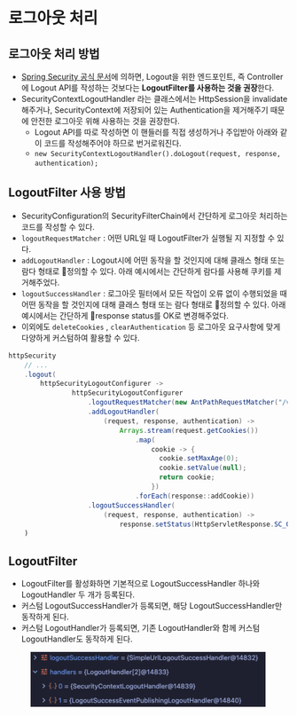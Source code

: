# 로그아웃 처리

## 로그아웃 처리 방법

* [Spring Security 공식 문서](https://docs.spring.io/spring-security/reference/servlet/authentication/logout.html#creating-custom-logout-endpoint)에 의하면, Logout을 위한 엔드포인트, 즉 Controller에 Logout API를 작성하는 것보다는 **LogoutFilter를 사용하는 것을 권장**한다.
* SecurityContextLogoutHandler 라는 클래스에서는 HttpSession을 invalidate해주거나, SecurityContext에 저장되어 있는 Authentication을 제거해주기 때문에 안전한 로그아웃 위해 사용하는 것을 권장한다.
  * Logout API를 따로 작성하면 이 핸들러를 직접 생성하거나 주입받아 아래와 같이 코드를 작성해주어야 하므로 번거로워진다.
  * `new SecurityContextLogoutHandler().doLogout(request, response, authentication);`

## LogoutFilter 사용 방법

* SecurityConfiguration의 SecurityFilterChain에서 간단하게 로그아웃 처리하는 코드를 작성할 수 있다.
* `logoutRequestMatcher` : 어떤 URL일 때 LogoutFilter가 실행될 지 지정할 수 있다.
* `addLogoutHandler` : Logout시에 어떤 동작을 할 것인지에 대해 클래스 형태 또는 람다 형태로 정의할 수 있다. 아래 예시에서는 간단하게 람다를 사용해 쿠키를 제거해주었다.
* `logoutSuccessHandler` : 로그아웃 필터에서 모든 작업이 오류 없이 수행되었을 때 어떤 동작을 할 것인지에 대해 클래스 형태 또는 람다 형태로 정의할 수 있다. 아래 예시에서는 간단하게 response status를 OK로 변경해주었다.
* 이외에도 `deleteCookies` , `clearAuthentication` 등 로그아웃 요구사항에 맞게 다양하게 커스텀하여 활용할 수 있다.

```java
httpSecurity
    // ...
    .logout(
        httpSecurityLogoutConfigurer ->
                httpSecurityLogoutConfigurer
                    .logoutRequestMatcher(new AntPathRequestMatcher("/v1/logout", "POST"))
                    .addLogoutHandler(
                        (request, response, authentication) ->
                            Arrays.stream(request.getCookies())
                                .map(
                                    cookie -> {
                                      cookie.setMaxAge(0);
                                      cookie.setValue(null);
                                      return cookie;
                                    })
                                .forEach(response::addCookie))
                    .logoutSuccessHandler(
                        (request, response, authentication) ->
                            response.setStatus(HttpServletResponse.SC_OK)))
    )
```

## LogoutFilter

* LogoutFilter를 활성화하면 기본적으로 LogoutSuccessHandler 하나와 LogoutHandler 두 개가 등록된다.
* 커스텀 LogoutSuccessHandler가 등록되면, 해당 LogoutSuccessHandler만 동작하게 된다.
* 커스텀 LogoutHandler가 등록되면, 기존 LogoutHandler와 함께 커스텀 LogoutHandler도 동작하게 된다.

<figure><img src="../../.gitbook/assets/image (3).png" alt=""><figcaption></figcaption></figure>
